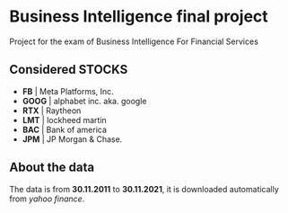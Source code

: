 # Business Intelligence final project

Project for the exam of Business Intelligence For Financial Services

## Considered STOCKS

- **FB**    | Meta Platforms, Inc.
- **GOOG**  | alphabet inc. aka. google
- **RTX**   | Raytheon
- **LMT**   | lockheed martin
- **BAC**   | Bank of america
- **JPM**   | JP Morgan & Chase.

## About the data

The data is from **30.11.2011** to **30.11.2021**, it is downloaded automatically from *yahoo finance*.
